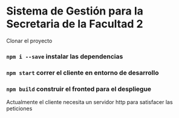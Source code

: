 # Sistema de Gestión para la Secretaria de la Facultad 2

Clonar el proyecto

### `npm i --save` instalar las dependencias

### `npm start` correr el cliente en entorno de desarrollo

### `npm build` construir el fronted para el despliegue

Actualmente el cliente necesita un servidor http para satisfacer las peticiones
